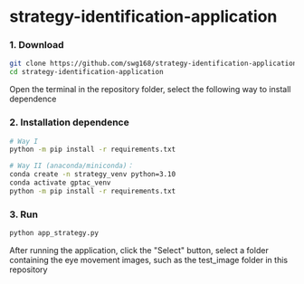 # strategy-identification-application
### 1. Download
```sh
git clone https://github.com/swg168/strategy-identification-application.git
cd strategy-identification-application
```
Open the terminal in the repository folder, select the following way to install dependence
### 2. Installation dependence
```sh
# Way I
python -m pip install -r requirements.txt   

# Way II (anaconda/miniconda)：
conda create -n strategy_venv python=3.10
conda activate gptac_venv
python -m pip install -r requirements.txt
```

### 3. Run
```sh
python app_strategy.py
```
After running the application, click the "Select" button, select a folder containing the eye movement images, such as the test_image folder in this repository
